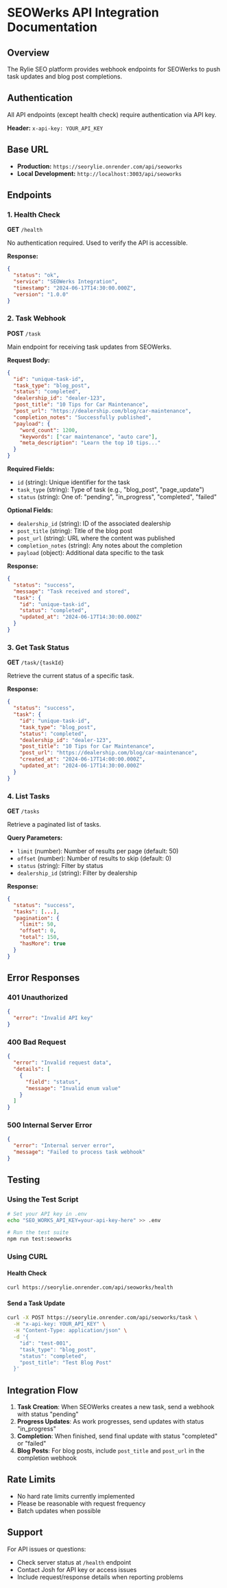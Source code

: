 # SEOWerks API Integration Documentation

## Overview
The Rylie SEO platform provides webhook endpoints for SEOWerks to push task updates and blog post completions.

## Authentication
All API endpoints (except health check) require authentication via API key.

**Header:** `x-api-key: YOUR_API_KEY`

## Base URL
- **Production:** `https://seorylie.onrender.com/api/seoworks`
- **Local Development:** `http://localhost:3003/api/seoworks`

## Endpoints

### 1. Health Check
**GET** `/health`

No authentication required. Used to verify the API is accessible.

**Response:**
```json
{
  "status": "ok",
  "service": "SEOWerks Integration",
  "timestamp": "2024-06-17T14:30:00.000Z",
  "version": "1.0.0"
}
```

### 2. Task Webhook
**POST** `/task`

Main endpoint for receiving task updates from SEOWerks.

**Request Body:**
```json
{
  "id": "unique-task-id",
  "task_type": "blog_post",
  "status": "completed",
  "dealership_id": "dealer-123",
  "post_title": "10 Tips for Car Maintenance",
  "post_url": "https://dealership.com/blog/car-maintenance",
  "completion_notes": "Successfully published",
  "payload": {
    "word_count": 1200,
    "keywords": ["car maintenance", "auto care"],
    "meta_description": "Learn the top 10 tips..."
  }
}
```

**Required Fields:**
- `id` (string): Unique identifier for the task
- `task_type` (string): Type of task (e.g., "blog_post", "page_update")
- `status` (string): One of: "pending", "in_progress", "completed", "failed"

**Optional Fields:**
- `dealership_id` (string): ID of the associated dealership
- `post_title` (string): Title of the blog post
- `post_url` (string): URL where the content was published
- `completion_notes` (string): Any notes about the completion
- `payload` (object): Additional data specific to the task

**Response:**
```json
{
  "status": "success",
  "message": "Task received and stored",
  "task": {
    "id": "unique-task-id",
    "status": "completed",
    "updated_at": "2024-06-17T14:30:00.000Z"
  }
}
```

### 3. Get Task Status
**GET** `/task/{taskId}`

Retrieve the current status of a specific task.

**Response:**
```json
{
  "status": "success",
  "task": {
    "id": "unique-task-id",
    "task_type": "blog_post",
    "status": "completed",
    "dealership_id": "dealer-123",
    "post_title": "10 Tips for Car Maintenance",
    "post_url": "https://dealership.com/blog/car-maintenance",
    "created_at": "2024-06-17T14:00:00.000Z",
    "updated_at": "2024-06-17T14:30:00.000Z"
  }
}
```

### 4. List Tasks
**GET** `/tasks`

Retrieve a paginated list of tasks.

**Query Parameters:**
- `limit` (number): Number of results per page (default: 50)
- `offset` (number): Number of results to skip (default: 0)
- `status` (string): Filter by status
- `dealership_id` (string): Filter by dealership

**Response:**
```json
{
  "status": "success",
  "tasks": [...],
  "pagination": {
    "limit": 50,
    "offset": 0,
    "total": 150,
    "hasMore": true
  }
}
```

## Error Responses

### 401 Unauthorized
```json
{
  "error": "Invalid API key"
}
```

### 400 Bad Request
```json
{
  "error": "Invalid request data",
  "details": [
    {
      "field": "status",
      "message": "Invalid enum value"
    }
  ]
}
```

### 500 Internal Server Error
```json
{
  "error": "Internal server error",
  "message": "Failed to process task webhook"
}
```

## Testing

### Using the Test Script
```bash
# Set your API key in .env
echo "SEO_WORKS_API_KEY=your-api-key-here" >> .env

# Run the test suite
npm run test:seoworks
```

### Using CURL

#### Health Check
```bash
curl https://seorylie.onrender.com/api/seoworks/health
```

#### Send a Task Update
```bash
curl -X POST https://seorylie.onrender.com/api/seoworks/task \
  -H "x-api-key: YOUR_API_KEY" \
  -H "Content-Type: application/json" \
  -d '{
    "id": "test-001",
    "task_type": "blog_post",
    "status": "completed",
    "post_title": "Test Blog Post"
  }'
```

## Integration Flow

1. **Task Creation**: When SEOWerks creates a new task, send a webhook with status "pending"
2. **Progress Updates**: As work progresses, send updates with status "in_progress"
3. **Completion**: When finished, send final update with status "completed" or "failed"
4. **Blog Posts**: For blog posts, include `post_title` and `post_url` in the completion webhook

## Rate Limits
- No hard rate limits currently implemented
- Please be reasonable with request frequency
- Batch updates when possible

## Support
For API issues or questions:
- Check server status at `/health` endpoint
- Contact Josh for API key or access issues
- Include request/response details when reporting problems